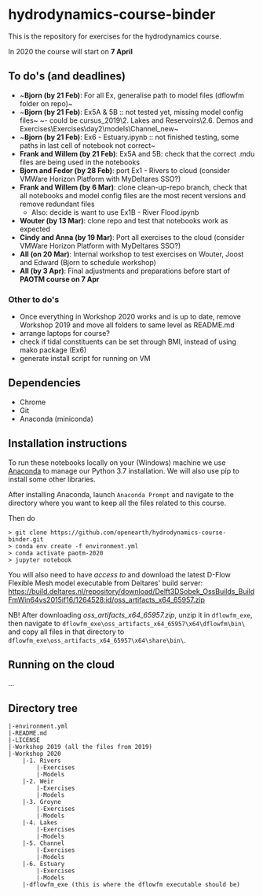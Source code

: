 # hydrodynamics-course-binder

This is the repository for exercises for the hydrodynamics course.

In 2020 the course will start on **7 April**

## To do's (and deadlines)
* ~**Bjorn (by 21 Feb)**: For all Ex, generalise path to model files (dflowfm folder on repo)~
* ~**Bjorn (by 21 Feb)**: Ex5A & 5B :: not tested yet, missing model config files~
	~- could be cursus_2019\2. Lakes and Reservoirs\2.6. Demos and Exercises\Exercises\day2\models\Channel_new~
* ~**Bjorn (by 21 Feb)**: Ex6 - Estuary.ipynb :: not finished testing, some paths in last cell of notebook not correct~
* **Frank and Willem (by 21 Feb)**: Ex5A and 5B: check that the correct .mdu files are being used in the notebooks
* **Bjorn and Fedor (by 28 Feb)**: port Ex1 - Rivers to cloud (consider VMWare Horizon Platform with MyDeltares SSO?)
* **Frank and Willem (by 6 Mar)**: clone clean-up-repo branch, check that all notebooks and model config files are the most recent versions and remove redundant files
	- Also: decide is want to use Ex1B - River Flood.ipynb
* **Wouter (by 13 Mar)**: clone repo and test that notebooks work as expected
* **Cindy and Anna (by 19 Mar)**: Port all exercises to the cloud (consider VMWare Horizon Platform with MyDeltares SSO?)
* **All (on 20 Mar)**: Internal workshop to test exercises on Wouter, Joost and Edward (Bjorn to schedule workshop)
* **All (by 3 Apr)**: Final adjustments and preparations before start of **PAOTM course on 7 Apr**

### Other to do's
* Once everything in Workshop 2020 works and is up to date, remove Workshop 2019 and move all folders to same level as README.md
* arrange laptops for course?
* check if tidal constituents can be set through BMI, instead of using mako package (Ex6)
* generate install script for running on VM

## Dependencies
* Chrome
* Git
* Anaconda (miniconda)

## Installation instructions
To run these notebooks locally on your (Windows) machine we use [Anaconda](https://repo.anaconda.com/archive/Anaconda3-2019.10-Windows-x86_64.exe) to manage our Python 3.7 installation. We will also use pip to install some other libraries.

After installing Anaconda, launch `Anaconda Prompt` and navigate to the directory where you want to keep all the files related to this course.

Then do
```
> git clone https://github.com/openearth/hydrodynamics-course-binder.git
> conda env create -f environment.yml 
> conda activate paotm-2020
> jupyter notebook
```

You will also need to have _access to_ and download the latest D-Flow Flexible Mesh model executable from Deltares' build server:
https://build.deltares.nl/repository/download/Delft3DSobek_OssBuilds_BuildFmWin64vs2015if16/1264528:id/oss_artifacts_x64_65957.zip   

NB! After downloading _oss_artifacts_x64_65957.zip_, unzip it in `dflowfm_exe`, then navigate to `dflowfm_exe\oss_artifacts_x64_65957\x64\dflowfm\bin\` and copy all files in that directory to `dflowfm_exe\oss_artifacts_x64_65957\x64\share\bin\`.

## Running on the cloud
...

## Directory tree
```
|-environment.yml 
|-README.md
|-LICENSE
|-Workshop 2019 (all the files from 2019)
|-Workshop 2020
	|-1. Rivers
		|-Exercises
		|-Models
	|-2. Weir
		|-Exercises
		|-Models
	|-3. Groyne
		|-Exercises
		|-Models
	|-4. Lakes
		|-Exercises
		|-Models
	|-5. Channel
		|-Exercises
		|-Models
	|-6. Estuary
		|-Exercises
		|-Models
	|-dflowfm_exe (this is where the dflowfm executable should be)
```
